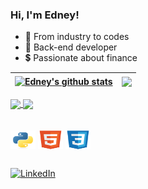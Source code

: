### Hi, I'm Edney! 


- 🔭 From industry to codes
- 🌱 Back-end developer
- 💲 Passionate about finance

| <a href="https://github.com/Edney-Goncalves/github-readme-stats"><img align="center" src="https://github-readme-stats.vercel.app/api?username=Edney-Goncalves&show_icons=true&include_all_commits=true&theme=buefy&hide_border=true" alt="Edney's github stats" /></a> | <a href="https:/Edney-Goncalves/github.com//github-readme-stats"><img align="center" src="https://github-readme-stats.vercel.app/api/top-langs/?username=Edney-Goncalves&layout=compact&theme=buefy&hide_border=true" /></a> |
| ------------- | ------------- |

<a href="https://github.com/Edney-Goncalves/github-readme-stats">
  <img align="center" src="https://github-readme-stats.vercel.app/api/pin/?username=Edney-Goncalves&repo=Edney-Goncalves&theme=buefy" />
</a>
<a href="https://github.com/Edney-Goncalves/my-studies)">
  <img align="center" src="https://github-readme-stats.vercel.app/api/pin/?username=Edney-Goncalves&repo=my-studies&theme=buefy" />
</a>

<br />
<br />


<div style="display: inline_block"><br>
  <img align="center" alt="Rafa-Python" height="30" width="40" src="https://raw.githubusercontent.com/devicons/devicon/master/icons/python/python-original.svg">
  <img align="center" alt="Rafa-HTML" height="30" width="40" src="https://raw.githubusercontent.com/devicons/devicon/master/icons/html5/html5-original.svg">
  <img align="center" alt="Rafa-CSS" height="30" width="40" src="https://raw.githubusercontent.com/devicons/devicon/master/icons/css3/css3-original.svg">
</div>
  
  ##
 
<div> 
 <a href="https://www.linkedin.com/in/edney-gon%C3%A7alves10/" target="_blank">
  <img src="https://img.shields.io/badge/-LinkedIn-%230077B5?style=for-the-badge&logo=linkedin&logoColor=white" alt="LinkedIn">
</a>

  
</div>
